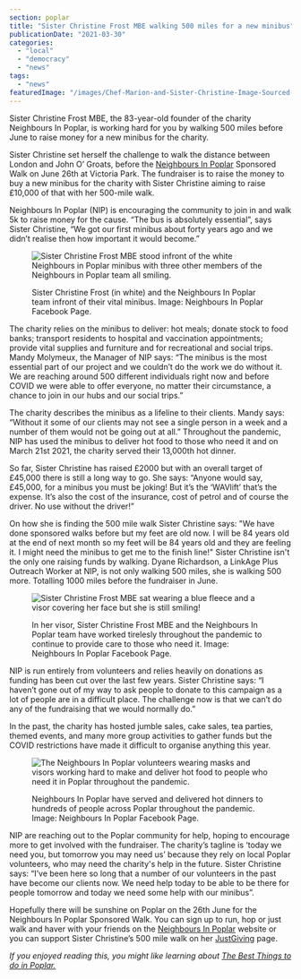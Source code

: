 ```yaml
---
section: poplar
title: "Sister Christine Frost MBE walking 500 miles for a new minibus"
publicationDate: "2021-03-30"
categories: 
  - "local"
  - "democracy"
  - "news"
tags: 
  - "news"
featuredImage: "/images/Chef-Marion-and-Sister-Christine-Image-Sourced-from-NIP-Facebook-Group.jpg"
---
```


Sister Christine Frost MBE, the 83-year-old founder of the charity Neighbours In Poplar, is working hard for you by walking 500 miles before June to raise money for a new minibus for the charity.

Sister Christine set herself the challenge to walk the distance between London and John O’ Groats, before the [Neighbours In Poplar](https://www.neighboursinpoplar.com/) Sponsored Walk on June 26th at Victoria Park. The fundraiser is to raise the money to buy a new minibus for the charity with Sister Christine aiming to raise £10,000 of that with her 500-mile walk.

Neighbours In Poplar (NIP) is encouraging the community to join in and walk 5k to raise money for the cause. “The bus is absolutely essential”, says Sister Christine, “We got our first minibus about forty years ago and we didn’t realise then how important it would become.”

<figure>

![Sister Christine Frost MBE stood infront of the white Neighbours in Poplar minibus with three other members of the Neighbours in Poplar team all smiling.](/images/Facebook-New-minibus-in-2018-1024x683.jpg)

<figcaption>

Sister Christine Frost (in white) and the Neighbours In Poplar team infront of their vital minibus. Image: Neighbours In Poplar Facebook Page.

</figcaption>

</figure>

The charity relies on the minibus to deliver: hot meals; donate stock to food banks; transport residents to hospital and vaccination appointments; provide vital supplies and furniture and for recreational and social trips. Mandy Molymeux, the Manager of NIP says: “The minibus is the most essential part of our project and we couldn’t do the work we do without it. We are reaching around 500 different individuals right now and before COVID we were able to offer everyone, no matter their circumstance, a chance to join in our hubs and our social trips.”

The charity describes the minibus as a lifeline to their clients. Mandy says: “Without it some of our clients may not see a single person in a week and a number of them would not be going out at all.” Throughout the pandemic, NIP has used the minibus to deliver hot food to those who need it and on March 21st 2021, the charity served their 13,000th hot dinner.

So far, Sister Christine has raised £2000 but with an overall target of £45,000 there is still a long way to go. She says: “Anyone would say, £45,000, for a minibus you must be joking! But it’s the ‘WAVlift’ that’s the expense. It’s also the cost of the insurance, cost of petrol and of course the driver. No use without the driver!”

On how she is finding the 500 mile walk Sister Christine says: "We have done sponsored walks before but my feet are old now. I will be 84 years old at the end of next month so my feet will be 84 years old and they are feeling it. I might need the minibus to get me to the finish line!" Sister Christine isn't the only one raising funds by walking. Dyane Richardson, a LinkAge Plus Outreach Worker at NIP, is not only walking 500 miles, she is walking 500 more. Totalling 1000 miles before the fundraiser in June.

<figure>

![Sister Christine Frost MBE sat wearing a blue fleece and a visor covering her face but she is still smiling!](/images/sister_christine_frost-1024x682.jpg)

<figcaption>

In her visor, Sister Christine Frost MBE and the Neighbours In Poplar team have worked tirelesly throughout the pandemic to continue to provide care to those who need it. Image: Neighbours In Poplar Facebook Page.

</figcaption>

</figure>

NIP is run entirely from volunteers and relies heavily on donations as funding has been cut over the last few years. Sister Christine says: “I haven’t gone out of my way to ask people to donate to this campaign as a lot of people are in a difficult place. The challenge now is that we can’t do any of the fundraising that we would normally do.”

In the past, the charity has hosted jumble sales, cake sales, tea parties, themed events, and many more group activities to gather funds but the COVID restrictions have made it difficult to organise anything this year.

<figure>

![The Neighbours In Poplar volunteers wearing masks and visors working hard to make and deliver hot food to people who need it in Poplar throughout the pandemic. ](/images/Volunteers-serving-hot-food-for-NIP-1024x683.jpg)

<figcaption>

Neighbours In Poplar have served and delivered hot dinners to hundreds of people across Poplar throughout the pandemic. Image: Neighbours In Poplar Facebook Page.

</figcaption>

</figure>

NIP are reaching out to the Poplar community for help, hoping to encourage more to get involved with the fundraiser. The charity’s tagline is ‘today we need you, but tomorrow you may need us’ because they rely on local Poplar volunteers, who may need the charity's help in the future. Sister Christine says: “I’ve been here so long that a number of our volunteers in the past have become our clients now. We need help today to be able to be there for people tomorrow and today we need some help with our minibus”.  

Hopefully there will be sunshine on Poplar on the 26th June for the Neighbours In Poplar Sponsored Walk. You can sign up to run, hop or just walk and haver with your friends on the [Neighbours In Poplar](https://www.neighboursinpoplar.com/sponsored-walk) website or you can support Sister Christine’s 500 mile walk on her [JustGiving](https://www.justgiving.com/fundraising/sister-christine?utm_source=facebook&utm_medium=fundraising&utm_content=sister-christine&utm_campaign=pfp-share&utm_term=a95a62c303ad42958bcc5e5be3b2cd57&fbclid=IwAR1d0SSV8kPBlS1lPac6_YYN5X5YccassU5zzss5ohfzb5CG60LJJ07CTp0) page.

_If you enjoyed reading this, you might like learning about_ _[The Best Things to do in Poplar.](https://poplarlondon.co.uk/best-things-to-do-in-poplar/)_
